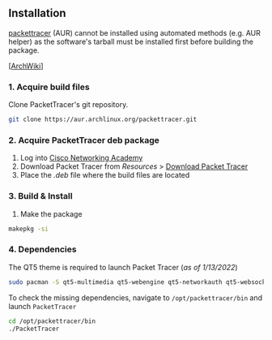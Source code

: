 ## Installation

[packettracer](https://aur.archlinux.org/packages/packettracer/) (AUR) cannot be installed using automated methods (e.g. AUR helper) as the software's tarball must be installed first before building the package.

[[ArchWiki](https://wiki.archlinux.org/title/PacketTracer)]

### 1. Acquire build files

Clone PacketTracer's git repository.

```sh
git clone https://aur.archlinux.org/packettracer.git
```

### 2. Acquire PacketTracer deb package

1. Log into [Cisco Networking Academy](https://www.netacad.com/)
2. Download Packet Tracer from _Resources_ > [Download Packet Tracer](https://www.netacad.com/portal/resources/packet-tracer)
3. Place the _.deb_ file where the build files are located

### 3. Build & Install

1. Make the package

```sh
makepkg -si
```

### 4. Dependencies

The QT5 theme is required to launch Packet Tracer (*as of 1/13/2022*)

```sh
sudo pacman -S qt5-multimedia qt5-webengine qt5-networkauth qt5-websockets qt5-script qt5-speech qt5svg
```

To check the missing dependencies, navigate to `/opt/packettracer/bin` and launch `PacketTracer`

```sh
cd /opt/packettracer/bin
./PacketTracer
```
